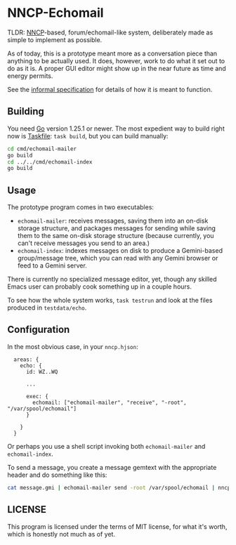 # NNCP-Echomail

TLDR: [NNCP](https://nncp.mirrors.quux.org/)-based, forum/echomail-like system, deliberately made as simple to implement as possible.

As of today, this is a prototype meant more as a conversation piece than anything to be actually used. It does, however, work to do what it set out to do as it is. A proper GUI editor might show up in the near future as time and energy permits.

See the [informal specification](SPEC.md) for details of how it is meant to function.

## Building

You need [Go](https://go.dev/) version 1.25.1 or newer. The most expedient way to build right now is [Taskfile](https://taskfile.dev/): `task build`, but you can build manually:

```bash
cd cmd/echomail-mailer
go build
cd ../../cmd/echomail-index
go build
```

## Usage

The prototype program comes in two executables:

+ `echomail-mailer`: receives messages, saving them into an on-disk storage structure, and packages messages for sending while saving them to the same on-disk storage structure (because currently, you can't receive messages you send to an area.)
+ `echomail-index`: indexes messages on disk to produce a Gemini-based group/message tree, which you can read with any Gemini browser or feed to a Gemini server.

There is currently no specialized message editor, yet, though any skilled Emacs user can probably cook something up in a couple hours.

To see how the whole system works, `task testrun` and look at the files produced in `testdata/echo`.

## Configuration

In the most obvious case, in your `nncp.hjson`:

```hjson
  areas: {
    echo: {
      id: WZ..WQ

      ...

      exec: {
        echomail: ["echomail-mailer", "receive", "-root", "/var/spool/echomail"]
      }

    }
  }
```

Or perhaps you use a shell script invoking both `echomail-mailer` and `echomail-index`.

To send a message, you create a message gemtext with the appropriate header and do something like this:

```bash
cat message.gmi | echomail-mailer send -root /var/spool/echomail | nncp-exec area:echo echomail
```

## LICENSE

This program is licensed under the terms of MIT license, for what it's worth, which is honestly not much as of yet.
